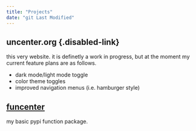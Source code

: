 ```yaml
---
title: "Projects"
date: "git Last Modified"
---
```



## uncenter.org {.disabled-link}
this very website. it is definetly a work in progress, but at the moment my current feature plans are as follows.
- dark mode/light mode toggle
- color theme toggles
- improved navigation menus (i.e. hamburger style)

## [funcenter](/projects/funcenter)
my basic pypi function package.

